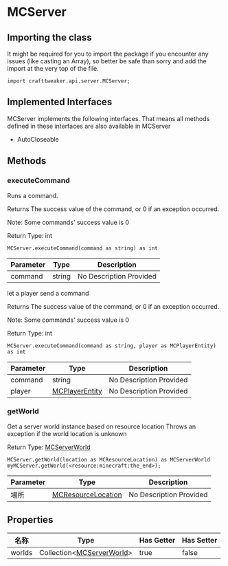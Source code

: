 # MCServer

## Importing the class

It might be required for you to import the package if you encounter any issues (like casting an Array), so better be safe than sorry and add the import at the very top of the file.
```zenscript
import crafttweaker.api.server.MCServer;
```


## Implemented Interfaces
MCServer implements the following interfaces. That means all methods defined in these interfaces are also available in MCServer

- AutoCloseable

## Methods

### executeCommand

Runs a command.

 Returns The success value of the command, or 0 if an exception occurred. <p> Note: Some commands' success value is 0

Return Type: int

```zenscript
MCServer.executeCommand(command as string) as int
```

| Parameter | Type   | Description             |
| --------- | ------ | ----------------------- |
| command   | string | No Description Provided |


let a player send a command

 Returns The success value of the command, or 0 if an exception occurred. <p> Note: Some commands' success value is 0

Return Type: int

```zenscript
MCServer.executeCommand(command as string, player as MCPlayerEntity) as int
```

| Parameter | Type                                                 | Description             |
| --------- | ---------------------------------------------------- | ----------------------- |
| command   | string                                               | No Description Provided |
| player    | [MCPlayerEntity](/vanilla/api/entity/MCPlayerEntity) | No Description Provided |


### getWorld

Get a server world instance based on resource location Throws an exception if the world location is unknown

Return Type: [MCServerWorld](/vanilla/api/world/MCServerWorld)

```zenscript
MCServer.getWorld(location as MCResourceLocation) as MCServerWorld
myMCServer.getWorld(<resource:minecraft:the_end>);
```

| Parameter | Type                                                       | Description             |
| --------- | ---------------------------------------------------------- | ----------------------- |
| 場所        | [MCResourceLocation](/vanilla/api/util/MCResourceLocation) | No Description Provided |



## Properties

| 名称     | Type                                                                            | Has Getter | Has Setter |
| ------ | ------------------------------------------------------------------------------- | ---------- | ---------- |
| worlds | Collection&lt;[MCServerWorld](/vanilla/api/world/MCServerWorld)&gt; | true       | false      |

